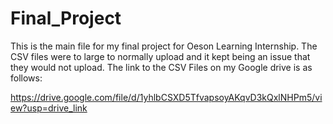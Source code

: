 # Final_Project
This is the main file for my final project for Oeson Learning Internship. The CSV files were to large to normally upload and it kept being an issue that they would not upload. The link to the CSV Files on my Google drive is as follows:

https://drive.google.com/file/d/1yhlbCSXD5TfvapsoyAKqvD3kQxlNHPm5/view?usp=drive_link
